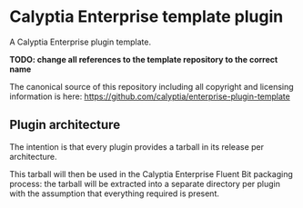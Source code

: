 # Calyptia Enterprise template plugin

A Calyptia Enterprise plugin template.

**TODO: change all references to the template repository to the correct name**

The canonical source of this repository including all copyright and licensing information is here: https://github.com/calyptia/enterprise-plugin-template
## Plugin architecture

The intention is that every plugin provides a tarball in its release per architecture.

This tarball will then be used in the Calyptia Enterprise Fluent Bit packaging process: the tarball will be extracted into a separate directory per plugin with the assumption that everything required is present.
